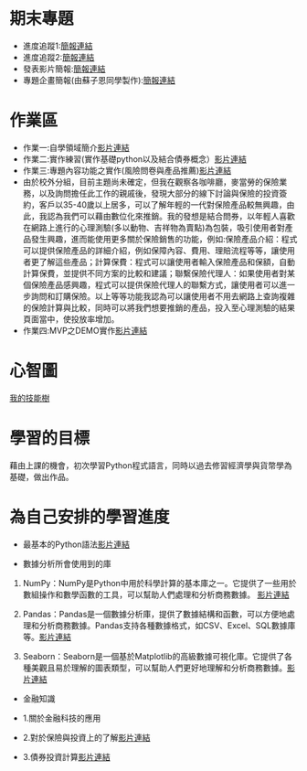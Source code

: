 # 期末專題
* 進度追蹤1:[簡報連結](https://www.canva.com/design/DAFgzceRYq8/kGnnlW02Vg9RkPrR9tD2dw/edit?analyticsCorrelationId=01f2c457-afe0-4e6b-a833-f7b5c8ff137c)
* 進度追蹤2:[簡報連結](https://www.canva.com/design/DAFi4LL_DZ4/dws8Tb0NmAeAiJct-XOxOg/edit)
* 發表影片簡報:[簡報連結](https://www.canva.com/design/DAFkW4uGDX0/wPytU4NhtoCMBKE9V-zQyQ/edit)
* 專題企畫簡報(由蘇子恩同學製作):[簡報連結](https://www.canva.com/design/DAFkWyuDzOw/SJZzYzn-mDsm4ZeWew18Uw/edit?analyticsCorrelationId=4b315df4-7175-4608-b546-0c1e52f2fbf0)

# 作業區
* 作業一:自學領域簡介[影片連結](https://youtu.be/EvzwRDYSXiM)
* 作業二:實作練習(實作基礎python以及結合債券概念）[影片連結](https://youtu.be/uvFYseoct8A)
* 作業三:專題內容功能之實作(風險問卷與產品推薦)[影片連結](https://youtu.be/MKWbTUswh0Y)
* 由於校外分組，目前主題尚未確定，但我在觀察各咖啡廳，麥當勞的保險業務，以及詢問擔任此工作的親戚後，發現大部分的線下討論與保險的投資簽約，客戶以35-40歲以上居多，可以了解年輕的一代對保險產品較無興趣，由此，我認為我們可以藉由數位化來推銷。我的發想是結合問券，以年輕人喜歡在網路上進行的心理測驗(多以動物、吉祥物為賣點)為包裝，吸引使用者對產品發生興趣，進而能使用更多關於保險銷售的功能，例如:保險產品介紹：程式可以提供保險產品的詳細介紹，例如保障內容、費用、理賠流程等等，讓使用者更了解這些產品；計算保費：程式可以讓使用者輸入保險產品和保額，自動計算保費，並提供不同方案的比較和建議；聯繫保險代理人：如果使用者對某個保險產品感興趣，程式可以提供保險代理人的聯繫方式，讓使用者可以進一步詢問和訂購保險。以上等等功能我認為可以讓使用者不用去網路上查詢複雜的保險計算與比較，同時可以將我們想要推銷的產品，投入至心理測驗的結果頁面當中，使投放率增加。
* 作業四:MVP之DEMO實作[影片連結](https://youtu.be/KYHOW5P9R3k)

# 心智圖 
[我的技能樹](https://gitmind.com/app/docs/m17u9c94?lang=tw)

# 學習的目標
藉由上課的機會，初次學習Python程式語言，同時以過去修習經濟學與貨幣學為基礎，做出作品。

# 為自己安排的學習進度
* 最基本的Python語法[影片連結](https://www.youtube.com/watch?v=zD7dXqE-VVA&list=PL7enJ2-v6SPk5vrrzV_f0QJy7bDa06vI5)

* 數據分析所會使用到的庫

1. NumPy：NumPy是Python中用於科學計算的基本庫之一。它提供了一些用於數組操作和數學函數的工具，可以幫助人們處理和分析商務數據。
[影片連結](https://youtube.com/playlist?list=PL-g0fdC5RMboq4yOQmvwYXamPDL4uZYEL)

2. Pandas：Pandas是一個數據分析庫，提供了數據結構和函數，可以方便地處理和分析商務數據。Pandas支持各種數據格式，如CSV、Excel、SQL數據庫等。[影片連結](https://youtube.com/playlist?list=PLeo1K3hjS3uuASpe-1LjfG5f14Bnozjwy)

3. Seaborn：Seaborn是一個基於Matplotlib的高級數據可視化庫。它提供了各種美觀且易於理解的圖表類型，可以幫助人們更好地理解和分析商務數據。[影片連結](https://www.youtube.com/watch?v=7cCFA5u9Myo)

* 金融知識

* 1.關於金融科技的應用

* 2.對於保險與投資上的了解[影片連結](https://youtube.com/playlist?list=PL9NZYNTi48oAD6_uj2aNLK4zFmpKZ5sxj)

* 3.債券投資計算[影片連結](https://youtu.be/h0qTNT6NH7E)


